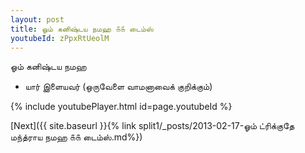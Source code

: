 ```yaml
---
layout: post
title: ஓம் கனிஷ்டய நமஹ ௧௧ டைம்ஸ்
youtubeId: zPpxRtUeolM
---
```

 
 
 ஓம் கனிஷ்டய நமஹ  
 
 -  யார் இளையவர் (ஒருவேளை வாமனாவைக் குறிக்கும்) 
 
  
 
  
 
 
 
 
 
 


{% include youtubePlayer.html id=page.youtubeId %}
 
[Next]({{ site.baseurl }}{% link  split1/_posts/2013-02-17-ஓம் ட்ரிக்குதே மந்த்ராய நமஹ ௧௧ டைம்ஸ்.md%})
 
